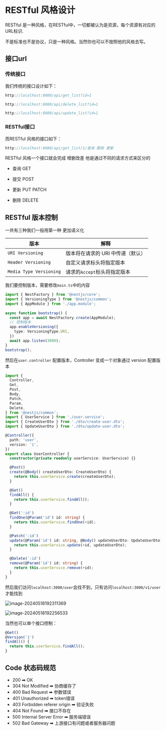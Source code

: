 # RESTful 风格设计

RESTful 是一种风格，在RESTful中，一切都被认为是资源，每个资源有对应的URL标识.

不是标准也不是协议，只是一种风格。当然你也可以不按照他的风格去写。

## 接口url

### 传统接口

我们传统的接口设计如下：

```js
http://localhost:8080/api/get_list?id=1

http://localhost:8080/api/delete_list?id=1

http://localhost:8080/api/update_list?id=1
```

### RESTful接口

而RESTful 风格的接口如下：

```js
http://localhost:8080/api/get_list/1/查询 删除 更新
```

RESTful 风格一个接口就会完成 增删改差 他是通过不同的请求方式来区分的

- 查询 GET

- 提交 POST

- 更新 PUT PATCH

- 删除 DELETE

## RESTful 版本控制 

一共有三种我们一般用第一种 更加语义化

| 版本                    | 解释                              |
| ----------------------- | --------------------------------- |
| `URI Versioning`        | 版本将在请求的 URI 中传递（默认） |
| `Header Versioning`     | 自定义请求标头将指定版本          |
| `Media Type Versioning` | 请求的`Accept`标头将指定版本      |

我们要控制版本，需要修改`main.ts`中的内容

```typescript
import { NestFactory } from '@nestjs/core';
import { VersioningType } from '@nestjs/common';
import { AppModule } from './app.module';
 
async function bootstrap() {
  const app = await NestFactory.create(AppModule);
  // 控制版本
  app.enableVersioning({
    type: VersioningType.URI,
  })
  await app.listen(3000);
}
bootstrap();
```

然后在`user.controller` 配置版本，Controller 变成一个对象通过 version 配置版本

```typescript
import {
  Controller,
  Get,
  Post,
  Body,
  Patch,
  Param,
  Delete,
} from '@nestjs/common';
import { UserService } from './user.service';
import { CreateUserDto } from './dto/create-user.dto';
import { UpdateUserDto } from './dto/update-user.dto';

@Controller({
  path: 'user',
  version: '1',
})
export class UserController {
  constructor(private readonly userService: UserService) {}

  @Post()
  create(@Body() createUserDto: CreateUserDto) {
    return this.userService.create(createUserDto);
  }

  @Get()
  findAll() {
    return this.userService.findAll();
  }

  @Get(':id')
  findOne(@Param('id') id: string) {
    return this.userService.findOne(+id);
  }

  @Patch(':id')
  update(@Param('id') id: string, @Body() updateUserDto: UpdateUserDto) {
    return this.userService.update(+id, updateUserDto);
  }

  @Delete(':id')
  remove(@Param('id') id: string) {
    return this.userService.remove(+id);
  }
}
```

然后我们访问`localhost:3000/user`会找不到，只有访问`localhost:3000/v1/user`才能找到

![image-20240518192311369](https://chen-1320883525.cos.ap-chengdu.myqcloud.com/img/image-20240518192311369.png)

![image-20240518192256533](https://chen-1320883525.cos.ap-chengdu.myqcloud.com/img/image-20240518192256533.png)

当然也可以单个接口控制：

```typescript
@Get()
@Version('1')
findAll() {
  return this.userService.findAll();
}
```

## Code 状态码规范

- 200 ➡ OK
- 304 Not Modified  ➡ 协商缓存了
- 400 Bad Request ➡  参数错误
- 401 Unauthorized ➡  token错误
- 403 Forbidden referer origin  ➡ 验证失败
- 404 Not Found ➡  接口不存在
- 500 Internal Server Error  ➡ 服务端错误
- 502 Bad Gateway  ➡ 上游接口有问题或者服务器问题